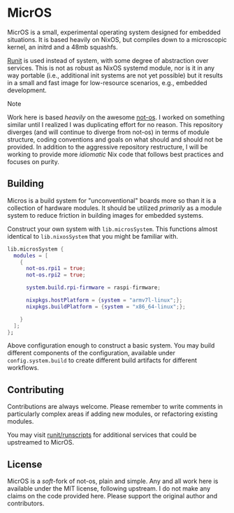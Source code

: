 # MicrOS

[not-os]: https://github.com/cleverca22/not-os

MicrOS is a small, experimental operating system designed for embedded
situations. It is based heavily on NixOS, but compiles down to a microscopic
kernel, an initrd and a 48mb squashfs.

[Runit](https://smarden.org/runit/) is used instead of system, with some degree
of abstraction over services. This is not as robust as NixOS systemd module, nor
is it in any way portable (i.e., additional init systems are not yet possible)
but it results in a small and fast image for low-resource scenarios, e.g.,
embedded development.

> [!NOTE]
> Work here is based _heavily_ on the awesome [not-os]. I worked on something
> similar until I realized I was duplicating effort for no reason. This
> repository diverges (and will continue to diverge from not-os) in terms of
> module structure, coding conventions and goals on what should and should not
> be provided. In addition to the aggressive repository restructure, I will be
> working to provide more _idiomatic_ Nix code that follows best practices and
> focuses on purity.

## Building

Micros is a build system for "unconventional" boards more so than it is a
collection of hardware modules. It should be utilized _primarily_ as a module
system to reduce friction in building images for embedded systems.

Construct your own system with `lib.microsSystem`. This functions almost
identical to `lib.nixosSystem` that you might be familiar with.

```nix
lib.microsSystem {
  modules = [
    {
      not-os.rpi1 = true;
      not-os.rpi2 = true;

      system.build.rpi-firmware = raspi-firmware;

      nixpkgs.hostPlatform = {system = "armv7l-linux";};
      nixpkgs.buildPlatform = {system = "x86_64-linux";};

    }
  ];
};
```

Above configuration enough to construct a basic system. You may build different
components of the configuration, available under `config.system.build` to create
different build artifacts for different workflows.

## Contributing

Contributions are always welcome. Please remember to write comments in
particularly complex areas if adding new modules, or refactoring existing
modules.

You may visit [runit/runscripts](https://smarden.org/runit/runscripts#sshd) for
additional services that could be upstreamed to MicrOS.

## License

MicrOS is a _soft_-fork of not-os, plain and simple. Any and all work here is
available under the MIT license, following upstream. I do not make any claims on
the code provided here. Please support the original author and contributors.

